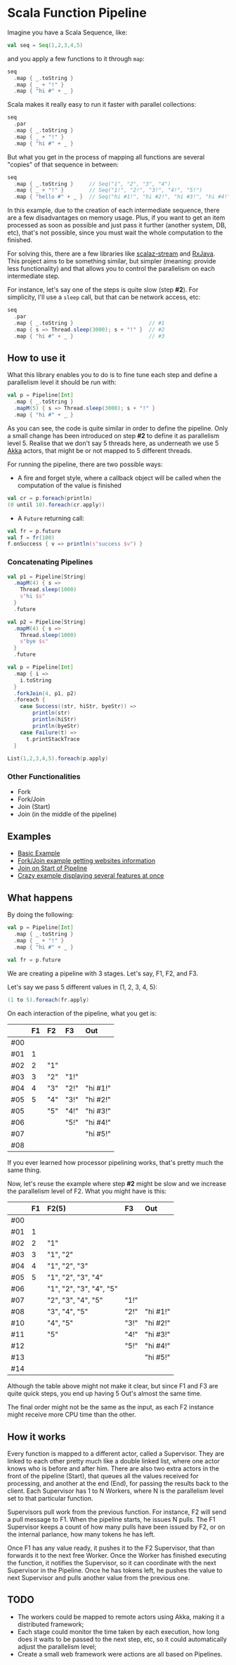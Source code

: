 # Scala Function Pipeline

Imagine you have a Scala Sequence, like:

```scala
val seq = Seq(1,2,3,4,5)
```

and you apply a few functions to it through `map`:

```scala
seq
  .map { _.toString }
  .map { _ + "!" }
  .map { "hi #" + _ }
```

Scala makes it really easy to run it faster with parallel collections:

```scala
seq
  .par
  .map { _.toString }
  .map { _ + "!" }
  .map { "hi #" + _ }
```

But what you get in the process of mapping all functions are several "copies" of that sequence in between:

```scala
seq
  .map { _.toString }     // Seq("1", "2", "3", "4")
  .map { _ + "!" }        // Seq("1!", "2!", "3!", "4!", "5!")
  .map { "hello #" + _ }  // Seq("hi #1!", "hi #2!", "hi #3!", "hi #4!", "hi #5!")
```


In this example, due to the creation of each intermediate sequence, there are a few disadvantages on memory usage. Plus, if you want to get an item processed as soon as possible and just pass it further (another system, DB, etc), that's not possible, since you must wait the whole computation to the finished.

For solving this, there are a few libraries like [scalaz-stream](https://github.com/scalaz/scalaz-stream) and [RxJava](https://github.com/Netflix/RxJava). This project aims to be something similar, but simpler (meaning: provide less functionality) and that allows you to control the parallelism on each intermediate step.

For instance, let's say one of the steps is quite slow (step **#2**). For simplicity, I'll use a `sleep` call, but that can be network access, etc:

```scala
seq
  .par
  .map { _.toString }                        // #1
  .map { s => Thread.sleep(3000); s + "!" }  // #2
  .map { "hi #" + _ }                        // #3
```

## How to use it

What this library enables you to do is to fine tune each step and define a parallelism level it should be run with:

```scala
val p = Pipeline[Int]
  .map { _.toString }
  .mapM(5) { s => Thread.sleep(3000); s + "!" }
  .map { "hi #" + _ }
```

As you can see, the code is quite similar in order to define the pipeline. Only a small change has been introduced on step **#2** to define it as parallelism level 5. Realise that we don't say 5 threads here, as underneath we use 5 [Akka](http://akka.io) actors, that might be or not mapped to 5 different threads.

For running the pipeline, there are two possible ways:

* A fire and forget style, where a callback object will be called when the computation of the value is finished

```scala
val cr = p.foreach(println)
(0 until 10).foreach(cr.apply))
```

* A `Future` returning call:

```scala
val fr = p.future
val f = fr(100)
f.onSuccess { v => println(s"success $v") }
```

### Concatenating Pipelines

```scala
val p1 = Pipeline[String]
  .mapM(4) { s =>
    Thread.sleep(1000)
    s"hi $s"
  }
  .future

val p2 = Pipeline[String]
  .mapM(4) { s =>
    Thread.sleep(1000)
    s"bye $s"
  }
  .future

val p = Pipeline[Int]
  .map { i =>
    i.toString
  }
  .forkJoin(4, p1, p2)
  .foreach { 
    case Success((str, hiStr, byeStr)) =>
    	println(str)
    	println(hiStr)
    	println(byeStr)
    case Failure(t) =>
      t.printStackTrace
  }
  
List(1,2,3,4,5).foreach(p.apply)
```

### Other Functionalities

* Fork
* Fork/Join
* Join (Start)
* Join (in the middle of the pipeline)


## Examples

* [Basic Example](src/test/scala/co/torri/pipeline/examples/Example.scala)
* [Fork/Join example getting websites information](src/test/scala/co/torri/pipeline/examples/FullExample.scala)
* [Join on Start of Pipeline](src/test/scala/co/torri/pipeline/examples/JoinExample.scala)
* [Crazy example displaying several features at once](src/test/scala/co/torri/pipeline/examples/Fork_ForkJoin_JoinExample.scala)


## What happens

By doing the following: 

```scala
val p = Pipeline[Int]
  .map { _.toString }
  .map { _ + "!" }
  .map { "hi #" + _ }
  
val fr = p.future
```

We are creating a pipeline with 3 stages. Let's say, F1, F2, and F3.

Let's say we pass 5 different values in (1, 2, 3, 4, 5):

```scala
(1 to 5).foreach(fr.apply)
```

On each interaction of the pipeline, what you get is:

|     | F1   | F2   | F3   | Out      |
|:----|:-----|:-----|:-----|:---------|
| #00 |      |      |      |          |
| #01 | 1    |      |      |          |
| #02 | 2    | "1"  |      |          |
| #03 | 3    | "2"  | "1!" |          |
| #04 | 4    | "3"  | "2!" | "hi #1!" | 
| #05 | 5    | "4"  | "3!" | "hi #2!" |
| #05 |      | "5"  | "4!" | "hi #3!" |
| #06 |      |      | "5!" | "hi #4!" |
| #07 |      |      |      | "hi #5!" |
| #08 |      |      |      |          |

If you ever learned how processor pipelining works, that's pretty much the same thing.

Now, let's reuse the example where step **#2** might be slow and we increase the parallelism level of F2. What you might have is this:

|     | F1   | F2(5)                   | F3   | Out      |
|:----|:-----|:------------------------|:-----|:---------|
| #00 |      |                         |      |          |
| #01 | 1    |                         |      |          |
| #02 | 2    | "1"                     |      |          |
| #03 | 3    | "1", "2"                |      |          |
| #04 | 4    | "1", "2", "3"           |      |          | 
| #05 | 5    | "1", "2", "3", "4"      |      |          |
| #06 |      | "1", "2", "3", "4", "5" |      |          |
| #07 |      |      "2", "3", "4", "5" | "1!" |          |
| #08 |      |           "3", "4", "5" | "2!" | "hi #1!" |
| #10 |      |                "4", "5" | "3!" | "hi #2!" |
| #11 |      |                     "5" | "4!" | "hi #3!" |
| #12 |      |                         | "5!" | "hi #4!" |
| #13 |      |                         |      | "hi #5!" |
| #14 |      |                         |      |          |

Although the table above might not make it clear, but since F1 and F3 are quite quick steps, you end up having 5 Out's almost the same time. 

The final order might not be the same as the input, as each F2 instance might receive more CPU time than the other.


## How it works

Every function is mapped to a different actor, called a Supervisor. They are linked to each other pretty much like a double linked list, where one actor knows who is before and after him. There are also two extra actors in the front of the pipeline (Start), that queues all the values received for processing, and another at the end (End), for passing the results back to the client. Each Supervisor has 1 to N Workers, where N is the parallelism level set to that particular function.

Supervisors pull work from the previous function. For instance, F2 will send a pull message to F1. When the pipeline starts, he issues N pulls. The F1 Supervisor keeps a count of how many pulls have been issued by F2, or on the internal parlance, how many tokens he has left.

Once F1 has any value ready, it pushes it to the F2 Supervisor, that than forwards it to the next free Worker. Once the Worker has finished executing the function, it notifies the Supervisor, so it can coordinate with the next Supervisor in the Pipeline. Once he has tokens left, he pushes the value to next Supervisor and pulls another value from the previous one.


## TODO

* The workers could be mapped to remote actors using Akka, making it a distributed framework;
* Each stage could monitor the time taken by each execution, how long does it waits to be passed to the next step, etc, so it could automatically adjust the parallelism level;
* Create a small web framework were actions are all based on Pipelines.
